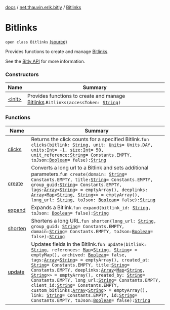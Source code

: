 [docs](../../index.md) / [net.thauvin.erik.bitly](../index.md) / [Bitlinks](./index.md)

# Bitlinks

`open class Bitlinks` [(source)](https://github.com/ethauvin/bitly-shorten/tree/master/src/main/kotlin/net/thauvin/erik/bitly/Bitlinks.kt#L47)

Provides functions to create and manage [Bitlinks](https://dev.bitly.com/v4/#tag/Bitlinks).

See the [Bitly API](https://dev.bitly.com/v4/#tag/Bitlinks) for more information.

### Constructors

| Name | Summary |
|---|---|
| [&lt;init&gt;](-init-.md) | Provides functions to create and manage [Bitlinks](https://dev.bitly.com/v4/#tag/Bitlinks).`Bitlinks(accessToken: `[`String`](https://kotlinlang.org/api/latest/jvm/stdlib/kotlin/-string/index.html)`)` |

### Functions

| Name | Summary |
|---|---|
| [clicks](clicks.md) | Returns the click counts for a specified Bitlink.`fun clicks(bitlink: `[`String`](https://kotlinlang.org/api/latest/jvm/stdlib/kotlin/-string/index.html)`, unit: `[`Units`](../-units/index.md)` = Units.DAY, units: `[`Int`](https://kotlinlang.org/api/latest/jvm/stdlib/kotlin/-int/index.html)` = -1, size: `[`Int`](https://kotlinlang.org/api/latest/jvm/stdlib/kotlin/-int/index.html)` = 50, unit_reference: `[`String`](https://kotlinlang.org/api/latest/jvm/stdlib/kotlin/-string/index.html)` = Constants.EMPTY, toJson: `[`Boolean`](https://kotlinlang.org/api/latest/jvm/stdlib/kotlin/-boolean/index.html)` = false): `[`String`](https://kotlinlang.org/api/latest/jvm/stdlib/kotlin/-string/index.html) |
| [create](create.md) | Converts a long url to a Bitlink and sets additional parameters.`fun create(domain: `[`String`](https://kotlinlang.org/api/latest/jvm/stdlib/kotlin/-string/index.html)` = Constants.EMPTY, title: `[`String`](https://kotlinlang.org/api/latest/jvm/stdlib/kotlin/-string/index.html)` = Constants.EMPTY, group_guid: `[`String`](https://kotlinlang.org/api/latest/jvm/stdlib/kotlin/-string/index.html)` = Constants.EMPTY, tags: `[`Array`](https://kotlinlang.org/api/latest/jvm/stdlib/kotlin/-array/index.html)`<`[`String`](https://kotlinlang.org/api/latest/jvm/stdlib/kotlin/-string/index.html)`> = emptyArray(), deeplinks: `[`Array`](https://kotlinlang.org/api/latest/jvm/stdlib/kotlin/-array/index.html)`<`[`Map`](https://kotlinlang.org/api/latest/jvm/stdlib/kotlin.collections/-map/index.html)`<`[`String`](https://kotlinlang.org/api/latest/jvm/stdlib/kotlin/-string/index.html)`, `[`String`](https://kotlinlang.org/api/latest/jvm/stdlib/kotlin/-string/index.html)`>> = emptyArray(), long_url: `[`String`](https://kotlinlang.org/api/latest/jvm/stdlib/kotlin/-string/index.html)`, toJson: `[`Boolean`](https://kotlinlang.org/api/latest/jvm/stdlib/kotlin/-boolean/index.html)` = false): `[`String`](https://kotlinlang.org/api/latest/jvm/stdlib/kotlin/-string/index.html) |
| [expand](expand.md) | Expands a Bitlink.`fun expand(bitlink_id: `[`String`](https://kotlinlang.org/api/latest/jvm/stdlib/kotlin/-string/index.html)`, toJson: `[`Boolean`](https://kotlinlang.org/api/latest/jvm/stdlib/kotlin/-boolean/index.html)` = false): `[`String`](https://kotlinlang.org/api/latest/jvm/stdlib/kotlin/-string/index.html) |
| [shorten](shorten.md) | Shortens a long URL.`fun shorten(long_url: `[`String`](https://kotlinlang.org/api/latest/jvm/stdlib/kotlin/-string/index.html)`, group_guid: `[`String`](https://kotlinlang.org/api/latest/jvm/stdlib/kotlin/-string/index.html)` = Constants.EMPTY, domain: `[`String`](https://kotlinlang.org/api/latest/jvm/stdlib/kotlin/-string/index.html)` = Constants.EMPTY, toJson: `[`Boolean`](https://kotlinlang.org/api/latest/jvm/stdlib/kotlin/-boolean/index.html)` = false): `[`String`](https://kotlinlang.org/api/latest/jvm/stdlib/kotlin/-string/index.html) |
| [update](update.md) | Updates fields in the Bitlink.`fun update(bitlink: `[`String`](https://kotlinlang.org/api/latest/jvm/stdlib/kotlin/-string/index.html)`, references: `[`Map`](https://kotlinlang.org/api/latest/jvm/stdlib/kotlin.collections/-map/index.html)`<`[`String`](https://kotlinlang.org/api/latest/jvm/stdlib/kotlin/-string/index.html)`, `[`String`](https://kotlinlang.org/api/latest/jvm/stdlib/kotlin/-string/index.html)`> = emptyMap(), archived: `[`Boolean`](https://kotlinlang.org/api/latest/jvm/stdlib/kotlin/-boolean/index.html)` = false, tags: `[`Array`](https://kotlinlang.org/api/latest/jvm/stdlib/kotlin/-array/index.html)`<`[`String`](https://kotlinlang.org/api/latest/jvm/stdlib/kotlin/-string/index.html)`> = emptyArray(), created_at: `[`String`](https://kotlinlang.org/api/latest/jvm/stdlib/kotlin/-string/index.html)` = Constants.EMPTY, title: `[`String`](https://kotlinlang.org/api/latest/jvm/stdlib/kotlin/-string/index.html)` = Constants.EMPTY, deeplinks: `[`Array`](https://kotlinlang.org/api/latest/jvm/stdlib/kotlin/-array/index.html)`<`[`Map`](https://kotlinlang.org/api/latest/jvm/stdlib/kotlin.collections/-map/index.html)`<`[`String`](https://kotlinlang.org/api/latest/jvm/stdlib/kotlin/-string/index.html)`, `[`String`](https://kotlinlang.org/api/latest/jvm/stdlib/kotlin/-string/index.html)`>> = emptyArray(), created_by: `[`String`](https://kotlinlang.org/api/latest/jvm/stdlib/kotlin/-string/index.html)` = Constants.EMPTY, long_url: `[`String`](https://kotlinlang.org/api/latest/jvm/stdlib/kotlin/-string/index.html)` = Constants.EMPTY, client_id: `[`String`](https://kotlinlang.org/api/latest/jvm/stdlib/kotlin/-string/index.html)` = Constants.EMPTY, custom_bitlinks: `[`Array`](https://kotlinlang.org/api/latest/jvm/stdlib/kotlin/-array/index.html)`<`[`String`](https://kotlinlang.org/api/latest/jvm/stdlib/kotlin/-string/index.html)`> = emptyArray(), link: `[`String`](https://kotlinlang.org/api/latest/jvm/stdlib/kotlin/-string/index.html)` = Constants.EMPTY, id: `[`String`](https://kotlinlang.org/api/latest/jvm/stdlib/kotlin/-string/index.html)` = Constants.EMPTY, toJson: `[`Boolean`](https://kotlinlang.org/api/latest/jvm/stdlib/kotlin/-boolean/index.html)` = false): `[`String`](https://kotlinlang.org/api/latest/jvm/stdlib/kotlin/-string/index.html) |
